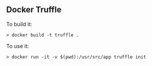Docker Truffle
--------------

To build it:

	> docker build -t truffle .

To use it:

	> docker run -it -v $(pwd):/usr/src/app truffle init
